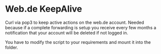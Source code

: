 # Web.de KeepAlive

Curl via pop3 to keep active actions on the web.de account.
Needed because if a complete forwarding is setup you receive every few months a notification that your account will be deleted if not logged in.

You have to modify the script to your requirements and mount it into the folder.
